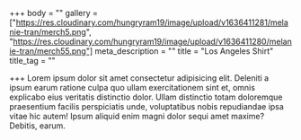 +++
body = ""
gallery = ["https://res.cloudinary.com/hungryram19/image/upload/v1636411281/melanie-tran/merch5.png", "https://res.cloudinary.com/hungryram19/image/upload/v1636411280/melanie-tran/merch55.png"]
meta_description = ""
title = "Los Angeles Shirt"
title_tag = ""

+++
Lorem ipsum dolor sit amet consectetur adipisicing elit. Deleniti a ipsum earum ratione culpa quo ullam exercitationem sint et, omnis explicabo eius veritatis distinctio dolor. Ullam distinctio totam doloremque praesentium facilis perspiciatis unde, voluptatibus nobis repudiandae ipsa vitae hic autem! Ipsum aliquid enim magni dolor sequi amet maxime? Debitis, earum.